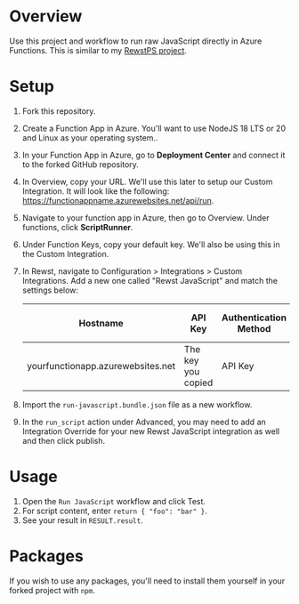 # Overview

Use this project and workflow to run raw JavaScript directly in Azure Functions. This is similar to my [RewstPS project](https://github.com/gocovi/RewstPS).

# Setup

1. Fork this repository.
1. Create a Function App in Azure. You'll want to use NodeJS 18 LTS or 20 and Linux as your operating system..
1. In your Function App in Azure, go to **Deployment Center** and connect it to the forked GitHub repository.
1. In Overview, copy your URL. We'll use this later to setup our Custom Integration. It will look like the following: https://functionappname.azurewebsites.net/api/run.
1. Navigate to your function app in Azure, then go to Overview. Under functions, click **ScriptRunner**.
1. Under Function Keys, copy your default key. We'll also be using this in the Custom Integration.
1. In Rewst, navigate to Configuration > Integrations > Custom Integrations. Add a new one called "Rewst JavaScript" and match the settings below:

    | Hostname                          	| API Key            	| Authentication Method 	| API Key Header Name 	|
    |-----------------------------------	|--------------------	|-----------------------	|---------------------	|
    | yourfunctionapp.azurewebsites.net 	| The key you copied 	| API Key               	| x-functions-key     	|

1. Import the `run-javascript.bundle.json` file as a new workflow.
1. In the `run_script` action under Advanced, you may need to add an Integration Override for your new Rewst JavaScript integration as well and then click publish.

# Usage

1. Open the `Run JavaScript` workflow and click Test.
1. For script content, enter `return { "foo": "bar" }`.
1. See your result in `RESULT.result`.

# Packages

If you wish to use any packages, you'll need to install them yourself in your forked project with `npm`. 
